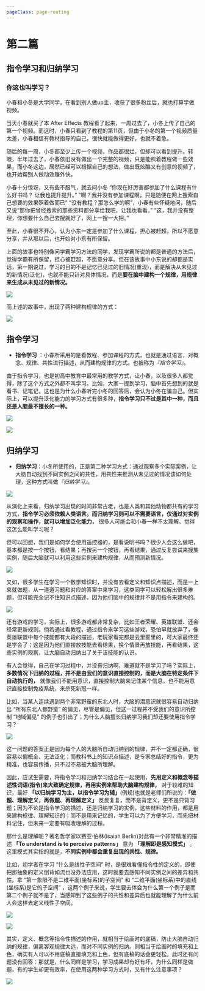 ```yaml
---
pageClass: page-routing 
---
```


# 第二篇
## 指令学习和归纳学习 <Badge text="主题"/>

<div class="case">
    <h3>你这也叫学习？</h3>
    <p>小春和小冬是大学同学，在看到别人做up主，收获了很多粉丝后，就也打算学做视频。</p>
    <p>当天小春就买了本 After Effects 教程看了起来，一周过去了，小冬上传了自己的第一个视频。而这时，小春只看到了教程的第11页，但由于小冬的第一个视频质量太差，小春相信有教材指导的自己，很快就能做得更好，也就不着急。</p>
    <p>随后的每一周，小冬都至少上传一个视频，作品都很烂，但却可以看到提升。转眼，半年过去了，小春依旧没有做出一个完整的视频，只是能照着教程做一些效果，而小冬这边，居然已经可以根据自己的想法，做出既炫酷又有创意的视频了，也开始帮别人做动效赚外快。</p>
    <p>小春十分惊讶，又有些不服气，就去问小冬 “你现在好厉害都参加了什么课程有什么好书吗？ 让我也提升提升。” “啊？我并没有参加课程啊，只是随便在网上搜索自己想要的效果照着做而已” “没有教程？那怎么学的啊”，小春有些怀疑地问，随后又说“那你把曾经搜索的那些资料都分享给我吧，让我也看看。” “这，我并没有整理，你想要什么自己去搜就好了，网上一搜一大把。”</p>
    <p>至此，小春很不开心，认为小东一定是参加了什么课程，担心被赶超，所以不愿意分享，并从那以后，也开始对小东有所保留。</p>
</div>

上面的故事也特别像问学霸学习方法的同学，发现学霸所说的都是普通的方法后，觉得学霸有所保留，担心被赶超，不愿意分享。但在该故事中小东说的却都是实话，第一期说过，学习的目的不是记忆已见过的旧情况(重现)，而是解决从未见过的新情况(泛化)，也就不能只针对具体情况，而是**要在脑中建构一个规律，用规律来生成从未见过的新情况。**

![](/imgs/02-01.png)

而上述的故事中，出现了两种建构规律的方式：

![](/imgs/02-02.png)

## 指令学习

* **指令学习** ：小春所采用的是看教程、参加课程的方式，也就是通过语言，对概念、规律、共性进行描述，从而建构规律的方式。也被称为<i>『指令学习』</i>。

由于指令学习，也是初高中教育中最常用的教学方式，让小春，以及很多人都觉得，除了这个方式之外都不叫学习。比如，大家一提到学习，脑中首先想到的就是看书、记笔记，这也是为什么小春听完小冬的回答后，会认为小冬在骗自己。但实际上，可以提升泛化能力的学习方式有很多种，**指令学习只不过是其中一种，而且还是人脑最不擅长的一种。**

![](/imgs/02-03.png)

![](/imgs/02-04.png)
## 归纳学习

* **归纳学习**：小冬所使用的，正是第二种学习方式：通过观察多个实际案例，让大脑自动找到不同实例之间的共性，用共性来推测从未见过的情况该如何处理，这种方式叫做<i>『归纳学习』</i>。

![](/imgs/02-05.png)

从演化上来看，归纳学习出现的时间非常古老，也是人类和其他动物都共有的学习方式，**指令学习必须依赖人类语言。而归纳学习则可以不需要语言，仅通过对实例的观察和操作，就可以增加泛化能力，** 很多人可能会和小春一样不太理解。觉得这怎么能叫学习呢？

但可以回想，我们是如何学会使用遥控器的，是看说明书吗？很少人会这么做吧，基本都是按一个按钮，看结果；再按另一个按钮，再看结果，通过反复尝试来搜集实例，随后大脑就可以利用这些实例来建构规律，从而预测新情况。

![](/imgs/02-06.png)

又如，很多学生在学习一个数学知识时，并没有去看定义和知识点描述，而是一上来就做题，从一道道习题和对应的答案中来学习，这类同学可以轻松解出很多难题，但可能完全记不住知识点描述，因为他们脑中的规律并不是用指令来建构的。

![](/imgs/02-07.png)

还有游戏的学习，实际上，很多游戏都非常复杂，比如王者荣耀、英雄联盟、还会经常更新规则。倘若通过看教程，通过指令来学习这些游戏，恐怕早就放弃了，像英雄联盟中每个技能都有大段的描述，老玩家看完都是云里雾里的，可大家最终还是学会了；这是因为他们直接放技能去看结果，换个情景再放技能，再看结果，这些实例的观察，让大脑自动归纳出了关于该技能的认识。

有人会觉得，自己在学习过程中，并没有归纳啊，难道就不是学习了吗？实际上，**多数情况下归纳的过程，并不是由我们的意识直接控制的，而是大脑在特定条件下自动执行的，** 就像我们不能用意识，直接控制大脑来记住某个信息，也不能用意识直接控制免疫系统，来杀死新冠一样。

比如，当某人连续遇到两个非常野蛮的东北人时，大脑的潜意识就很容易自动归纳出 “所有东北人都野蛮” 的偏见，尽管是偏见，但这一过程并不受我们的意识所控制 “地域偏见” 的例子也引出了；为什么人脑擅长归纳学习我们却还要使用指令学习？

![](/imgs/02-08.png)

这一问题的答案正是因为每个人的大脑所自动归纳到的规律，并不一定都正确，很容易以偏概全、无法泛化；而教科书上的知识点描述，是专家总结好的指令，更为精准，也容易传播，只不过不易被大脑所理解。

因此，应试生需要，将指令学习和归纳学习结合在一起使用，**先用定义和概念等描述性词语(指令)来大致确定规律，再用实例来帮助大脑建构规律，** 对于较难的知识，最好 **「以归纳学习为主，以指令学习为辅」**(例规)也就是老师们所说的：**「做题、理解定义，再做题、再理解定义」** 反反复复，而不是背定义，更不是只背习题；因为不论是指令学习的描述，还是归纳学习的实例，这些材料的作用，都是用来建构规律、理解知识的；而不是用来记忆的，学生可以为了方便学习，而先把材料记住，但未来一定要有吸收理解的过程。

那什么是理解呢？著名哲学家以赛亚·伯林(lsaiah Berlin)对此有一个非常精准的描述 **「To understand is to perceive patterns」** 意为 **「理解即是感知模式」** 。这里模式其实指的就是，**不同实例中都会重复出现的共性、规律。**

比如，初学者在学习 “什么是线性子空间” 时，是很难看懂指令性的定义的，即使把那抽象的定义倒背如流也没办法应用，这时就要去感知不同实例之间的差异和共性。拿 “第一象限不是二维平面(坐标系)的子空间” 和 “二维平面(坐标系)中的直线(坐标系)是它的子空间” ，这两个例子来说，学生要去体会为什么第一个例子是而第二个例子就不是了，当感知到了这些例子的共性和差异后也就能理解了为什么前人会这样去定义线性子空间。

![](/imgs/02-09.png)

![](/imgs/02-10.png)

其实，定义、概念等指令性描述的作用，就相当于绘画时的底稿，防止大脑自动归纳的规律，偏离客观规律太远，而对不同实例的归纳。则相当于绘画时的填充和上色，确实有人可以不用底稿直接填充和上色，但有底稿的话会更轻松。此时还有问题没有回答：那就是，什么同样是学习，学习成果却有好有坏，为什么同样是做题，有的学生却更有效率，在使用这两种学习方式时，又有什么注意事项？

![](/imgs/02-11.png)